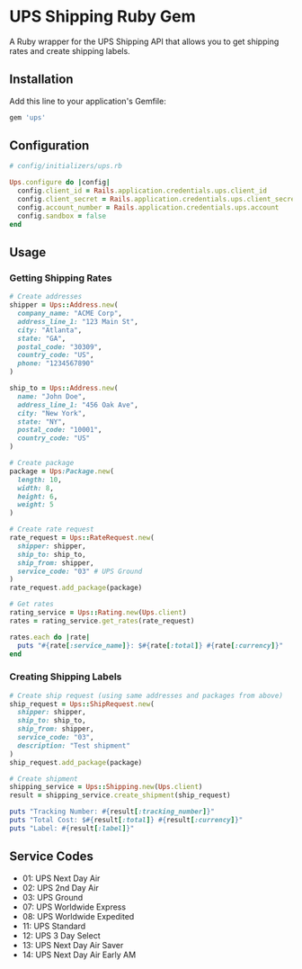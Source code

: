 # UPS Shipping Ruby Gem

A Ruby wrapper for the UPS Shipping API that allows you to get shipping rates and create shipping labels.

## Installation

Add this line to your application's Gemfile:

```ruby
gem 'ups'
```

## Configuration

```ruby
# config/initializers/ups.rb

Ups.configure do |config|
  config.client_id = Rails.application.credentials.ups.client_id
  config.client_secret = Rails.application.credentials.ups.client_secret
  config.account_number = Rails.application.credentials.ups.account
  config.sandbox = false
end
```

## Usage

### Getting Shipping Rates

```ruby
# Create addresses
shipper = Ups::Address.new(
  company_name: "ACME Corp",
  address_line_1: "123 Main St",
  city: "Atlanta",
  state: "GA",
  postal_code: "30309",
  country_code: "US",
  phone: "1234567890"
)

ship_to = Ups::Address.new(
  name: "John Doe",
  address_line_1: "456 Oak Ave",
  city: "New York",
  state: "NY",
  postal_code: "10001",
  country_code: "US"
)

# Create package
package = Ups:Package.new(
  length: 10,
  width: 8,
  height: 6,
  weight: 5
)

# Create rate request
rate_request = Ups::RateRequest.new(
  shipper: shipper,
  ship_to: ship_to,
  ship_from: shipper,
  service_code: "03" # UPS Ground
)
rate_request.add_package(package)

# Get rates
rating_service = Ups::Rating.new(Ups.client)
rates = rating_service.get_rates(rate_request)

rates.each do |rate|
  puts "#{rate[:service_name]}: $#{rate[:total]} #{rate[:currency]}"
end
```

### Creating Shipping Labels

```ruby
# Create ship request (using same addresses and packages from above)
ship_request = Ups::ShipRequest.new(
  shipper: shipper,
  ship_to: ship_to,
  ship_from: shipper,
  service_code: "03",
  description: "Test shipment"
)
ship_request.add_package(package)

# Create shipment
shipping_service = Ups::Shipping.new(Ups.client)
result = shipping_service.create_shipment(ship_request)

puts "Tracking Number: #{result[:tracking_number]}"
puts "Total Cost: $#{result[:total]} #{result[:currency]}"
puts "Label: #{result[:label]}"
```

## Service Codes

- 01: UPS Next Day Air
- 02: UPS 2nd Day Air
- 03: UPS Ground
- 07: UPS Worldwide Express
- 08: UPS Worldwide Expedited
- 11: UPS Standard
- 12: UPS 3 Day Select
- 13: UPS Next Day Air Saver
- 14: UPS Next Day Air Early AM
